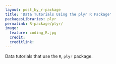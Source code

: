 ```yaml
---
layout: post_by_r-package
title: 'Data Tutorials Using the plyr R Package'
packagesLibraries: plyr
permalink: R-package/plyr/
image:
  feature: coding_R.jpg
  credit: 
  creditlink: 
---
```


Data tutorials that use the `R`, `plyr` package.